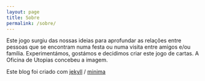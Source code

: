 ```yaml
---
layout: page
title: Sobre
permalink: /sobre/
---
```


Este jogo surgiu das nossas ideias para aprofundar as relações entre pessoas que se encontram numa festa ou numa visita entre amigos e/ou família. Experimentámos, gostámos e decidimos criar este jogo de cartas. A Oficina de Utopias concebeu a imagem.
  
Este blog foi criado com [jekyll][jekyll-organization] /
[minima](https://github.com/jekyll/minima)

[jekyll-organization]: https://github.com/jekyll
